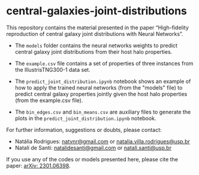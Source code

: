 # central-galaxies-joint-distributions

This repository contains the material presented in the paper “High-fidelity reproduction of central galaxy joint distributions with Neural Networks”.

* The `models` folder contains the neural networks weights to predict central galaxy joint distributions from their host halo properties.

* The `example.csv` file contains a set of properties of three instances from the IllustrisTNG300-1 data set.

* The `predict_joint_distribution.ipynb` notebook shows an example of how to apply the trained neural networks (from the "models" file) to predict central galaxy properties jointly given the host halo properties (from the example.csv file).

* The `bin_edges.csv` and `bin_means.csv` are auxiliary files to generate the plots in the `predict_joint_distribution.ipynb` notebook.

For further information, suggestions or doubts, please contact:

* Natália Rodrigues: natvnr@gmail.com or natalia.villa.rodrigues@usp.br
* Natalí de Santi: natalidesanti@gmail.com or natali.santi@usp.br

If you use any of the codes or models presented here, please cite the paper: [arXiv: 2301.06398](https://arxiv.org/abs/2301.06398).